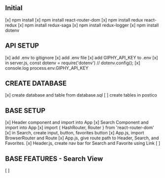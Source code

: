## Initial
[x] npm install
[x] npm install react-router-dom
[x] npm install redux react-redux
[x] npm install redux-saga
[x] npm install redux-logger
[x] npm install dotenv

## API SETUP
[x] add .env to gitignore
[x] add .env file
[x] add GIPHY_API_KEY to .env
[x] in server.js, const dotenv = require('dotenv') // dotenv.config(); 
[x] console.log process.env.GIPHY_API_KEY

## CREATE DATABASE
[x] create database and table from database.sql
[ ] create tables in postico

## BASE SETUP
[x] Header component and import into App
[x] Search Component and import into App
[x] import { HashRouter, Router } from 'react-router-dom'
[x] in Search, create input, button, favorites button
[x] App.js, import BrowserRouter and Route
[x] App.js, give route path to Header, Search, and Favorites.
[x] Header.js, create nav bar for Search and Favorite using Link 
[ ]


## BASE FEATURES - Search View
[ ] 